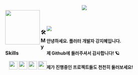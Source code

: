 


<!-- ![image](https://user-images.githubusercontent.com/47681139/203945471-44ce8b14-cd7e-4059-a2f6-f46765ed9599.png) -->
<div align="center">
  <img src="https://user-images.githubusercontent.com/47681139/203945471-44ce8b14-cd7e-4059-a2f6-f46765ed9599.png">
 </div>  




<div style = "float:left;"><img src="https://user-images.githubusercontent.com/47681139/205215137-352c6ad6-632b-41b9-9c91-6454c5034234.gif" width="110", align="left">
&nbsp;<h3>&nbsp;&nbsp;🛠 My Skills</h3>&nbsp;&nbsp;&nbsp;<img src="https://img.shields.io/badge/Dart-0175C2?style=flat&logo=Dart&logoColor=FFFFFF", height="27"> <img src="https://img.shields.io/badge/Flutter-02569B?style=flat&logo=Flutter&logoColor=FFFFFF" height="27"> <img src="https://img.shields.io/badge/Git-F05032?style=flat&logo=Git&logoColor=FFFFFF" height="27"> <img src="https://img.shields.io/badge/GetX-5C0EB0?style=flat&logoColor=FFFFFF" height="27">
<br>

</div>



<br>

<br>


<br>


<div style = "float:left;"><img src="https://github-readme-stats.vercel.app/api?username=Yellowtoast&theme=graywhite&show_icons=true", align="left">
<br><h4>  안녕하세요. 플러터 개발자 강지혜입니다.</h4><h4>  제 Github에 들러주셔서 감사합니다! 🪐</h4><h4>  제가 진행중인 프로젝트들도 천천히 둘러보세요!</h4>
</div>
<!-- 
![Anurag's GitHub stats](https://github-readme-stats.vercel.app/api?username=Yellowtoast&theme=graywhite&show_icons=true)</div>
<div style="display:inline-block;vertical-align:top;"> -->
 

<br>

<br>
